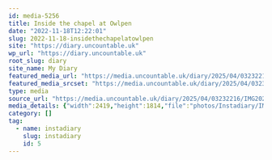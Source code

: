 ```yaml
---
id: media-5256
title: Inside the chapel at Owlpen
date: "2022-11-18T12:22:01"
slug: 2022-11-18-insidethechapelatowlpen
site: "https://diary.uncountable.uk"
wp_url: "https://diary.uncountable.uk"
root_slug: diary
site_name: My Diary
featured_media_url: "https://media.uncountable.uk/diary/2025/04/03232216/IMG20221118122201.webp"
featured_media_srcset: "https://media.uncountable.uk/diary/2025/04/03232216/IMG20221118122201-300x225.webp 300w, https://media.uncountable.uk/diary/2025/04/03232216/IMG20221118122201-1024x768.webp 1024w, https://media.uncountable.uk/diary/2025/04/03232216/IMG20221118122201-150x150.webp 150w, https://media.uncountable.uk/diary/2025/04/03232216/IMG20221118122201-640x480.webp 640w, https://media.uncountable.uk/diary/2025/04/03232216/IMG20221118122201.webp 2419w"
type: media
source_url: "https://media.uncountable.uk/diary/2025/04/03232216/IMG20221118122201.webp"
media_details: {"width":2419,"height":1814,"file":"photos/Instadiary/IMG20221118122201.webp","filesize":174882,"sizes":{"medium":{"file":"IMG20221118122201-300x225.webp","width":300,"height":225,"filesize":18386,"mime_type":"image/webp","source_url":"https://media.uncountable.uk/diary/2025/04/03232216/IMG20221118122201-300x225.webp"},"large":{"file":"IMG20221118122201-1024x768.webp","width":1024,"height":768,"filesize":109896,"mime_type":"image/webp","source_url":"https://media.uncountable.uk/diary/2025/04/03232216/IMG20221118122201-1024x768.webp"},"thumbnail":{"file":"IMG20221118122201-150x150.webp","width":150,"height":150,"filesize":8300,"mime_type":"image/webp","source_url":"https://media.uncountable.uk/diary/2025/04/03232216/IMG20221118122201-150x150.webp"},"mobwidth":{"file":"IMG20221118122201-640x480.webp","width":640,"height":480,"filesize":57716,"mime_type":"image/webp","source_url":"https://media.uncountable.uk/diary/2025/04/03232216/IMG20221118122201-640x480.webp"},"full":{"file":"IMG20221118122201.webp","width":2419,"height":1814,"mime_type":"image/webp","source_url":"https://media.uncountable.uk/diary/2025/04/03232216/IMG20221118122201.webp"}},"image_meta":{"aperture":"0","credit":"","camera":"","caption":"","created_timestamp":"0","copyright":"","focal_length":"0","iso":"0","shutter_speed":"0","title":"","orientation":"0","keywords":[]}}
category: []
tag:
  - name: instadiary
    slug: instadiary
    id: 5
---
```


